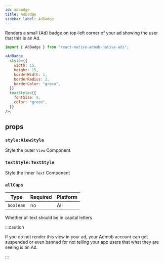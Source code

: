 ```yaml
---
id: adbadge
title: AdBadge
sidebar_label: AdBadge
---
```


Renders a small {Ad} badge on top-left corner of your ad showing the user that this is an Ad.

```jsx
import { AdBadge } from "react-native-admob-native-ads";

<AdBadge
  style={{
    width: 15,
    height: 15,
    borderWidth: 1,
    borderRadius: 2,
    borderColor: "green",
  }}
  textStyle={{
    fontSize: 9,
    color: "green",
  }}
/>;
```

## props

### `style:ViewStyle`

Style the outer `View` Component.

### `textStyle:TextStyle`

Style the inner `Text` Component

### `allCaps`

| Type      | Required | Platform |
| --------- | -------- | -------- |
| `boolean` | no       | All      |

Whether all text should be in capital letters

:::caution

If you do not render this view in your ad, your Admob account can get suspended or even banned for not telling your app users that what they are seeing is an Ad.

:::
